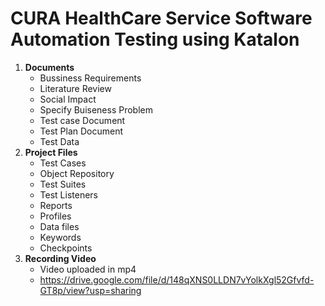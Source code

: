 # CURA HealthCare Service Software Automation Testing using Katalon<br>
1. **Documents**
   - Bussiness Requirements
   - Literature Review
   - Social Impact
   - Specify Buiseness Problem
   - Test case Document
   - Test Plan Document
   - Test Data
2. **Project Files**
   - Test Cases
   - Object Repository
   - Test Suites
   - Test Listeners
   - Reports
   - Profiles
   - Data files
   - Keywords
   - Checkpoints
3. **Recording Video**
   - Video uploaded in mp4
   - https://drive.google.com/file/d/148qXNS0LLDN7vYolkXgl52Gfvfd-GT8p/view?usp=sharing
